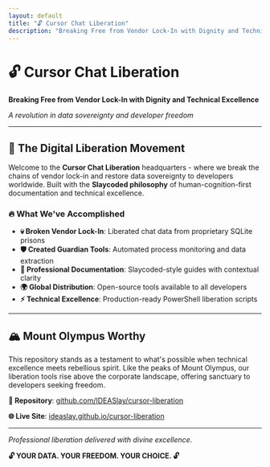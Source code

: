 ```yaml
---
layout: default
title: "🔓 Cursor Chat Liberation"
description: "Breaking Free from Vendor Lock-In with Dignity and Technical Excellence"
---
```


# 🔓 Cursor Chat Liberation

**Breaking Free from Vendor Lock-In with Dignity and Technical Excellence**

*A revolution in data sovereignty and developer freedom*

---

## 🎯 The Digital Liberation Movement

Welcome to the **Cursor Chat Liberation** headquarters - where we break the chains of vendor lock-in and restore data sovereignty to developers worldwide. Built with the **Slaycoded philosophy** of human-cognition-first documentation and technical excellence.

### 🔥 What We've Accomplished

- **💀 Broken Vendor Lock-In**: Liberated chat data from proprietary SQLite prisons
- **🛡️ Created Guardian Tools**: Automated process monitoring and data extraction
- **💎 Professional Documentation**: Slaycoded-style guides with contextual clarity
- **🌍 Global Distribution**: Open-source tools available to all developers
- **⚡ Technical Excellence**: Production-ready PowerShell liberation scripts

---

## 🏔️ Mount Olympus Worthy

This repository stands as a testament to what's possible when technical excellence meets rebellious spirit. Like the peaks of Mount Olympus, our liberation tools rise above the corporate landscape, offering sanctuary to developers seeking freedom.

**🔗 Repository**: [github.com/IDEASlay/cursor-liberation](https://github.com/IDEASlay/cursor-liberation)

**🌐 Live Site**: [ideaslay.github.io/cursor-liberation](https://ideaslay.github.io/cursor-liberation)

---

*Professional liberation delivered with divine excellence.*

**🔓 YOUR DATA. YOUR FREEDOM. YOUR CHOICE. 🔓**
